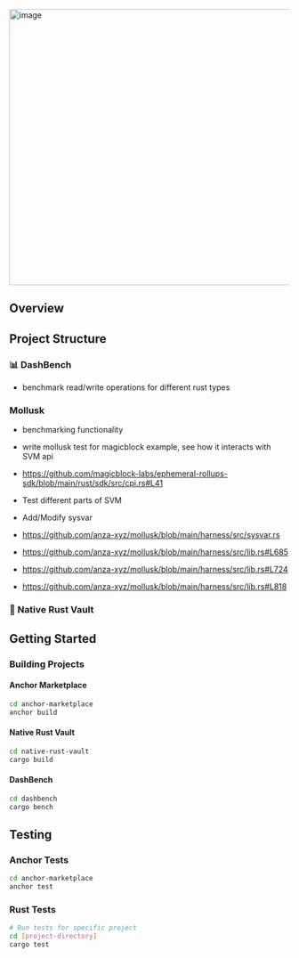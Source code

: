 <img width="980" height="496" alt="image" src="https://github.com/user-attachments/assets/84ee0f99-c8cb-425a-8b47-4379fc8879e0" />

## Overview



## Project Structure

### 📊 DashBench
- benchmark read/write operations for different rust types

### Mollusk
- benchmarking functionality
- write mollusk test for magicblock example, see how it interacts with SVM api
- https://github.com/magicblock-labs/ephemeral-rollups-sdk/blob/main/rust/sdk/src/cpi.rs#L41


- Test different parts of SVM
- Add/Modify sysvar
- https://github.com/anza-xyz/mollusk/blob/main/harness/src/sysvar.rs
- https://github.com/anza-xyz/mollusk/blob/main/harness/src/lib.rs#L685
- https://github.com/anza-xyz/mollusk/blob/main/harness/src/lib.rs#L724
- https://github.com/anza-xyz/mollusk/blob/main/harness/src/lib.rs#L818

### 🦀 Native Rust Vault






## Getting Started



### Building Projects

#### Anchor Marketplace
```bash
cd anchor-marketplace
anchor build
```

#### Native Rust Vault
```bash
cd native-rust-vault
cargo build
```

#### DashBench
```bash
cd dashbench
cargo bench
```

## Testing

### Anchor Tests
```bash
cd anchor-marketplace
anchor test
```

### Rust Tests
```bash
# Run tests for specific project
cd [project-directory]
cargo test
```





